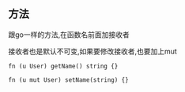 ## 方法

跟go一样的方法,在函数名前面加接收者

接收者也是默认不可变,如果要修改接收者,也要加上mut

```
fn (u User) getName() string {}

fn (u mut User) setName(string) {}
```


